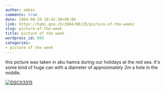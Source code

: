 ```yaml
---
author: admin
comments: true
date: 2004-08-29 20:42:38+00:00
link: https://habi.gna.ch/2004/08/29/picture-of-the-week/
slug: picture-of-the-week
title: picture of the week
wordpress_id: 603
categories:
- picture of the week
---
```


this picture was taken in abu hamra during our holidays at the red sea.
it's some kind of huge can with a diameter of approximately 2m a hole in the middle.

[![DSC03315](https://habi.gna.ch/blog/images/DSC03315-tm.jpg)](https://habi.gna.ch/blog/images/DSC03315.JPG)
